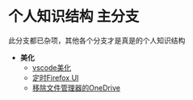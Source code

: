 # 个人知识结构 主分支

此分支都已杂项，其他各个分支才是真是的个人知识结构

- **美化**
	- [vscode美化](beautify/vscode/readme.md)
	- [定时Firefox UI](beautify/firefox/readme.md)
	- [移除文件管理器的OneDrive](beautify/onedrive/readme.md)

